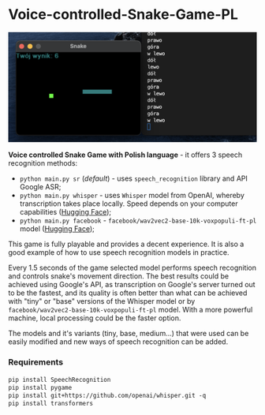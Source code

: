 # Voice-controlled-Snake-Game-PL


![](img.png)

**Voice controlled Snake Game with Polish language** - it offers 3 speech recognition methods:
- `python main.py sr` (_default_) - uses `speech_recognition` library and API Google ASR;
- `python main.py whisper` - uses `Whisper` model from OpenAI, whereby transcription takes place locally. Speed depends on your computer capabilities ([Hugging Face](https://huggingface.co/openai/whisper-large));
- `python main.py facebook` - `facebook/wav2vec2-base-10k-voxpopuli-ft-pl` model ([Hugging Face](https://huggingface.co/facebook/wav2vec2-base-10k-voxpopuli-ft-pl));

This game is fully playable and provides a decent experience. It is also a good example of how to use speech recognition models in practice.

Every 1.5 seconds of the game selected model performs speech recognition and controls snake's movement direction. The best results could be achieved using Google's API, as transcription on Google's server turned out to be the fastest, and its quality is often better than what can be achieved with "tiny" or "base" versions of the Whisper model or by `facebook/wav2vec2-base-10k-voxpopuli-ft-pl` model. With a more powerful machine, local processing could be the faster option.

The models and it's variants (tiny, base, medium...) that were used can be easily modified and new ways of speech recognition can be added.

### Requirements
```
pip install SpeechRecognition
pip install pygame
pip install git+https://github.com/openai/whisper.git -q
pip install transformers
```
